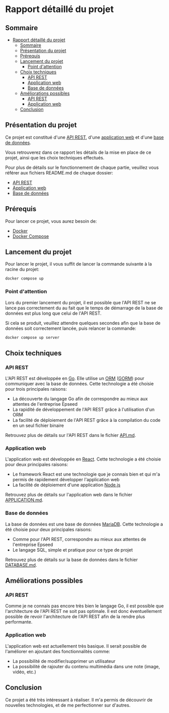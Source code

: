 # Rapport détaillé du projet

## Sommaire

- [Rapport détaillé du projet](#rapport-détaillé-du-projet)
  - [Sommaire](#sommaire)
  - [Présentation du projet](#présentation-du-projet)
  - [Prérequis](#prérequis)
  - [Lancement du projet](#lancement-du-projet)
    - [Point d'attention](#point-dattention)
  - [Choix techniques](#choix-techniques)
    - [API REST](#api-rest)
    - [Application web](#application-web)
    - [Base de données](#base-de-données)
  - [Améliorations possibles](#améliorations-possibles)
    - [API REST](#api-rest-1)
    - [Application web](#application-web-1)
  - [Conclusion](#conclusion)

## Présentation du projet

Ce projet est constitué d'une [API REST](https://www.redhat.com/fr/topics/api/what-is-a-rest-api), d'une [application web](https://fr.wikipedia.org/wiki/Application_web) et d'une [base de données](https://fr.wikipedia.org/wiki/Base_de_donn%C3%A9es).

Vous retrouverez dans ce rapport les détails de la mise en place de ce projet, ainsi que les choix techniques effectués.

Pour plus de détails sur le fonctionnement de chaque partie, veuillez vous référer aux fichiers README.md de chaque dossier:
- [API REST](./server/API.md)
- [Application web](./app/APPLICATION.md)
- [Base de données](./db/DATABASE.md)

## Prérequis

Pour lancer ce projet, vous aurez besoin de:
- [Docker](https://www.docker.com/)
- [Docker Compose](https://docs.docker.com/compose/)

## Lancement du projet

Pour lancer le projet, il vous suffit de lancer la commande suivante à la racine du projet:
```bash
docker compose up
```

### Point d'attention

Lors du premier lancement du projet, il est possible que l'API REST ne se lance pas correctement du au fait que le temps de démarrage de la base de données est plus long que celui de l'API REST.

Si cela se produit, veuillez attendre quelques secondes afin que la base de données soit correctement lancée, puis relancer la commande:
```bash
docker compose up server
```

## Choix techniques

### API REST

L'API REST est développée en [Go](https://golang.org/). Elle utilise un [ORM](https://fr.wikipedia.org/wiki/Mapping_objet-relationnel) ([GORM](https://gorm.io/)) pour communiquer avec la base de données.
Cette technologie a été choisie pour trois principales raisons:
- La découverte du langage Go afin de correspondre au mieux aux attentes de l'entreprise Epseed
- La rapidité de développement de l'API REST grâce à l'utilisation d'un ORM
- La facilité de déploiement de l'API REST grâce à la compilation du code en un seul fichier binaire

Retrouvez plus de détails sur l'API REST dans le fichier [API.md](./server/API.md).

### Application web

L'application web est développée en [React](https://fr.reactjs.org/).
Cette technologie a été choisie pour deux principales raisons:
- Le framework React est une technologie que je connais bien et qui m'a permis de rapidement développer l'application web
- La facilité de déploiement d'une application [Node.js](https://nodejs.org/en/)

Retrouvez plus de détails sur l'application web dans le fichier [APPLICATION.md](./app/APPLICATION.md).

### Base de données

La base de données est une base de données [MariaDB](https://mariadb.org/).
Cette technologie a été choisie pour deux principales raisons:
- Comme pour l'API REST, correspondre au mieux aux attentes de l'entreprise Epseed
- Le langage SQL, simple et pratique pour ce type de projet

Retrouvez plus de détails sur la base de données dans le fichier [DATABASE.md](./db/DATABASE.md).

## Améliorations possibles

### API REST

Comme je ne connais pas encore très bien le langage Go, il est possible que l'architecture de l'API REST ne soit pas optimale.
Il est donc éventuellement possible de revoir l'architecture de l'API REST afin de la rendre plus performante.

### Application web

L'application web est actuellement très basique. Il serait possible de l'améliorer en ajoutant des fonctionnalités comme:
- La possibilité de modifier/supprimer un utilisateur
- La possibilité de rajouter du contenu multimédia dans une note (image, vidéo, etc.)

## Conclusion

Ce projet a été très intéressant à réaliser. Il m'a permis de découvrir de nouvelles technologies, et de me perfectionner sur d'autres.
